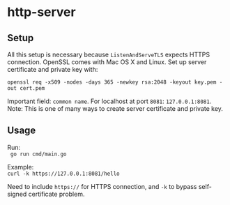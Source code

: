 # http-server

## Setup
All this setup is necessary because `ListenAndServeTLS` expects HTTPS connection. 
OpenSSL comes with Mac OS X and Linux. Set up server certificate and private key with: 

```openssl req -x509 -nodes -days 365 -newkey rsa:2048 -keyout key.pem -out cert.pem```

Important field: `common name`. For localhost at port `8081`: `127.0.0.1:8081`. \
Note: This is one of many ways to create server certificate and private key.

## Usage
Run: \
``` go run cmd/main.go```

Example: \
```curl -k https://127.0.0.1:8081/hello```

Need to include `https://` for HTTPS connection, and `-k` to bypass self-signed certificate 
problem.